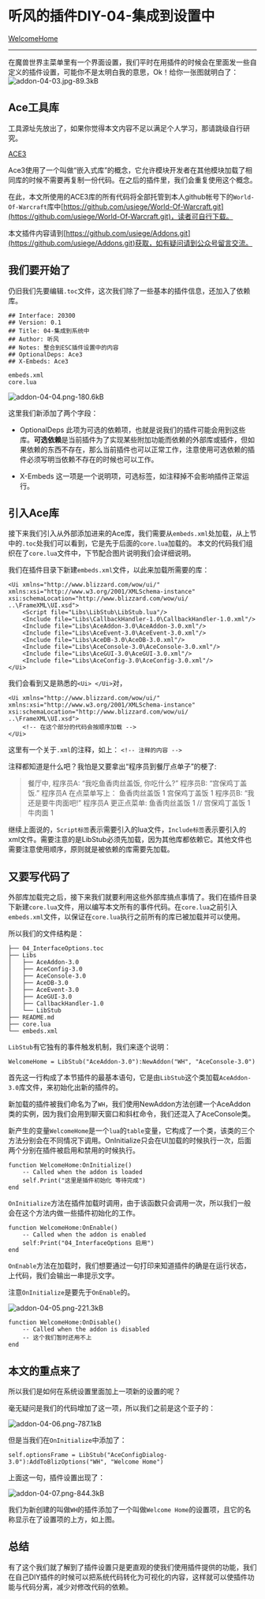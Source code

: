# 听风的插件DIY-04-集成到设置中

[WelcomeHome](https://segmentfault.com/a/1190000019477458)

---

在魔兽世界主菜单里有一个界面设置，我们平时在用插件的时候会在里面发一些自定义的插件设置，可能你不是太明白我的意思，Ok！给你一张图就明白了：
![addon-04-03.jpg-89.3kB][1]

## Ace工具库
 
工具源址先放出了，如果你觉得本文内容不足以满足个人学习，那请跳级自行研究。

[ACE3](https://www.wowace.com/projects/ace3)

Ace3使用了一个叫做“嵌入式库”的概念，它允许模块开发者在其他模块加载了相同库的时候不需要再复制一份代码。在之后的插件里，我们会重复使用这个概念。

在此，本文所使用的ACE3库的所有代码将全部托管到本人github帐号下的`World-Of-Warcraft`库中[https://github.com/usiege/World-Of-Warcraft.git](https://github.com/usiege/World-Of-Warcraft.git)，读者可自行下载。

本文插件内容请到[https://github.com/usiege/Addons.git](https://github.com/usiege/Addons.git)获取，如有疑问请到公众号留言交流。

## 我们要开始了

仍旧我们先要编辑`.toc`文件，这次我们除了一些基本的插件信息，还加入了依赖库。

```
## Interface: 20300
## Version: 0.1
## Title: 04-集成到系统中
## Author: 听风
## Notes: 整合到ESC插件设置中的内容
## OptionalDeps: Ace3
## X-Embeds: Ace3

embeds.xml
core.lua
```

![addon-04-04.png-180.6kB][2]

这里我们新添加了两个字段：

- OptionalDeps
此项为可选的依赖项，也就是说我们的插件可能会用到这些库。**可选依赖**是当前插件为了实现某些附加功能而依赖的外部库或插件，但如果依赖的东西不存在，那么当前插件也可以正常工作，注意使用可选依赖的插件必须写明当依赖不存在的时候也可以工作。

- X-Embeds
这一项是一个说明项，可选标签，如注释掉不会影响插件正常运行。


## 引入Ace库

接下来我们引入从外部添加进来的Ace库，我们需要从`embeds.xml`处加载，从上节中的`.toc`处我们可以看到，它是先于后面的`core.lua`加载的。
本文的代码我们组织在了`core.lua`文件中，下节配合图片说明我们会详细说明。

我们在插件目录下新建`embeds.xml`文件，以此来加载所需要的库：
```
<Ui xmlns="http://www.blizzard.com/wow/ui/" xmlns:xsi="http://www.w3.org/2001/XMLSchema-instance" xsi:schemaLocation="http://www.blizzard.com/wow/ui/
..\FrameXML\UI.xsd">
    <Script file="Libs\LibStub\LibStub.lua"/>
    <Include file="Libs\CallbackHandler-1.0\CallbackHandler-1.0.xml"/>
    <Include file="Libs\AceAddon-3.0\AceAddon-3.0.xml"/>
    <Include file="Libs\AceEvent-3.0\AceEvent-3.0.xml"/>
    <Include file="Libs\AceDB-3.0\AceDB-3.0.xml"/>
    <Include file="Libs\AceConsole-3.0\AceConsole-3.0.xml"/>
    <Include file="Libs\AceGUI-3.0\AceGUI-3.0.xml"/>
    <Include file="Libs\AceConfig-3.0\AceConfig-3.0.xml"/>
</Ui>
```

我们会看到又是熟悉的`<Ui> </Ui>`对，
```
<Ui xmlns="http://www.blizzard.com/wow/ui/" xmlns:xsi="http://www.w3.org/2001/XMLSchema-instance" xsi:schemaLocation="http://www.blizzard.com/wow/ui/
..\FrameXML\UI.xsd">
    <!-- 在这个部分的代码会按顺序加载 -->
</Ui>
```

这里有一个关于`.xml`的注释，如上：
`<!-- 注释的内容 -->`

注释都知道是什么吧？我怕是又要拿出“程序员到餐厅点单子”的梗了:

> 餐厅中, 程序员A: “我吃鱼香肉丝盖饭, 你吃什么?”
程序员B: “宫保鸡丁盖饭.”
程序员A 在点菜单写上：
鱼香肉丝盖饭 1
宫保鸡丁盖饭 1
程序员B: “我还是要牛肉面吧!”
程序员A 更正点菜单:
鱼香肉丝盖饭 1
// 宫保鸡丁盖饭 1
牛肉面 1

继续上面说的，`Script标签`表示需要引入的lua文件，`Include标签`表示要引入的xml文件。需要注意的是LibStub必须先加载，因为其他库都依赖它。其他文件也需要注意使用顺序，原则就是被依赖的库需要先加载。

## 又要写代码了

外部库加载完之后，接下来我们就要利用这些外部库搞点事情了。我们在插件目录下新建`core.lua`文件，用以编写本文所有的事件代码。在`core.lua`之前引入`embeds.xml`文件，以保证在`core.lua`执行之前所有的库已被加载并可以使用。

所以我们的文件结构是：

```
├── 04_InterfaceOptions.toc
├── Libs
│   ├── AceAddon-3.0
│   ├── AceConfig-3.0
│   ├── AceConsole-3.0
│   ├── AceDB-3.0
│   ├── AceEvent-3.0
│   ├── AceGUI-3.0
│   ├── CallbackHandler-1.0
│   └── LibStub
├── README.md
├── core.lua
└── embeds.xml
```

`LibStub`有它独有的事件触发机制，我们来逐个说明：

```
WelcomeHome = LibStub("AceAddon-3.0"):NewAddon("WH", "AceConsole-3.0")
```
首先这一行构成了本节插件的最基本语句，它是由`LibStub`这个类加载`AceAddon-3.0`库文件，来初始化出新的插件的。

新加载的插件被我们命名为了`WH`，我们使用NewAddon方法创建一个AceAddon类的实例，因为我们会用到聊天窗口和斜杠命令，我们还混入了AceConsole类。

新产生的变量`WelcomeHome`是一个`lua`的`table`变量，它构成了一个类，该类的三个方法分别会在不同情况下调用。OnInitialize只会在UI加载的时候执行一次，后面两个分别在插件被启用和禁用的时候执行。

```
function WelcomeHome:OnInitialize()
    -- Called when the addon is loaded
    self.Print("这里是插件初始化 等待完成")
end
```
`OnInitialize`方法在插件加载时调用，由于该函数只会调用一次，所以我们一般会在这个方法内做一些插件初始化的工作。

```
function WelcomeHome:OnEnable()
    -- Called when the addon is enabled
    self:Print("04_InterfaceOptions 启用")
end
```
`OnEnable`方法在加载时，我们想要通过一句打印来知道插件的确是在运行状态，上代码，我们会输出一串提示文字。

注意`OnInitialize`是要先于`OnEnable`的。

![addon-04-05.png-221.3kB][3]

```
function WelcomeHome:OnDisable()
    -- Called when the addon is disabled
    -- 这个我们暂时还用不上
end
```

## 本文的重点来了

所以我们是如何在系统设置里面加上一项新的设置的呢？

毫无疑问是我们的代码增加了这一项，所以我们之前是这个亚子的：

![addon-04-06.png-787.1kB][4]

但是当我们在`OnInitialize`中添加了：

```
self.optionsFrame = LibStub("AceConfigDialog-3.0"):AddToBlizOptions("WH", "Welcome Home")
```
上面这一句，插件设置出现了：

![addon-04-07.png-844.3kB][5]

我们为新创建的叫做`WH`的插件添加了一个叫做`Welcome Home`的设置项，且它的名称显示在了设置项的上方，如上图。

## 总结

有了这个我们就了解到了插件设置只是更直观的使我们使用插件提供的功能，我们在自己DIY插件的时候可以把系统代码转化为可视化的内容，这样就可以使插件功能与代码分离，减少对修改代码的依赖。




  [1]: http://static.zybuluo.com/usiege/aa2whndb3f7k16266gd3jkd7/addon-04-03.jpg
  [2]: http://static.zybuluo.com/usiege/nlm5lp6ypbrl8wg3t2sdrevd/addon-04-04.png
  [3]: http://static.zybuluo.com/usiege/8mm3f6h9u6c1l9ygk47zfzlb/addon-04-05.png
  [4]: http://static.zybuluo.com/usiege/wxktibyhtklty51jmwnswf9e/addon-04-06.png
  [5]: http://static.zybuluo.com/usiege/861vknhiazf687dnjn41sh62/addon-04-07.png